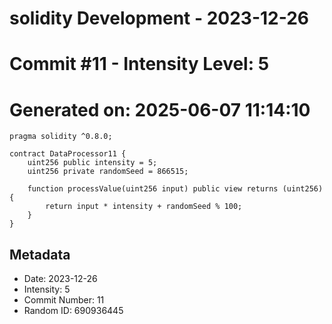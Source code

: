﻿# solidity Development - 2023-12-26
# Commit #11 - Intensity Level: 5
# Generated on: 2025-06-07 11:14:10
```solidity
pragma solidity ^0.8.0;

contract DataProcessor11 {
    uint256 public intensity = 5;
    uint256 private randomSeed = 866515;

    function processValue(uint256 input) public view returns (uint256) {
        return input * intensity + randomSeed % 100;
    }
}
```
## Metadata
- Date: 2023-12-26
- Intensity: 5
- Commit Number: 11
- Random ID: 690936445
